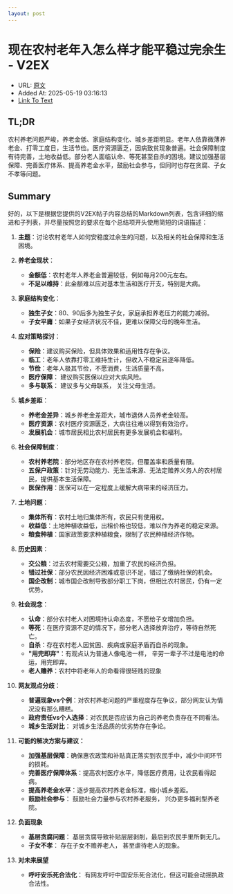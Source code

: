 ```yaml
---
layout: post
---
```

# 现在农村老年入怎么样才能平稳过完余生 - V2EX
- URL: [原文](https://www.v2ex.com/t/1132607)
- Added At: 2025-05-19 03:16:13
- [Link To Text](_posts/2025-05-19-现在农村老年入怎么样才能平稳过完余生---v2ex_raw.md)

## TL;DR
农村养老问题严峻，养老金低、家庭结构变化、城乡差距明显。老年人依靠微薄养老金、打零工度日，生活节俭。医疗资源匮乏，因病致贫现象普遍。社会保障制度有待完善，土地收益低。部分老人面临认命、等死甚至自杀的困境。建议加强基层保障、完善医疗体系、提高养老金水平，鼓励社会参与，但同时也存在贪腐、子女不孝等问题。


## Summary
好的，以下是根据您提供的V2EX帖子内容总结的Markdown列表，包含详细的缩进和子列表，并尽量按照您的要求在每个总结项开头使用简短的词语描述：

1.  **主题**：讨论农村老年人如何安稳度过余生的问题，以及相关的社会保障和生活困境。

2.  **养老金现状**：
    *   **金额低**：农村老年人养老金普遍较低，例如每月200元左右。
    *   **不足以维持**：此金额难以应对基本生活和医疗开支，特别是大病。

3.  **家庭结构变化**：
    *   **独生子女**：80、90后多为独生子女，家庭承担养老压力的能力减弱。
    *   **子女平庸**：如果子女经济状况不佳，更难以保障父母的晚年生活。

4.  **应对策略探讨**：
    *   **保险**：建议购买保险，但具体效果和适用性存在争议。
    *   **临工**：老年人依靠打零工维持生计，但收入不稳定且逐年降低。
    *   **节俭**：老年人极其节俭，不愿消费，生活质量不高。
    *   **医疗保障**： 建议购买医保以应对大病风险。
    *  **多与联系**： 建议多与父母联系， 关注父母生活。

5.  **城乡差距**：
    *   **养老金差异**：城乡养老金差距大，城市退休人员养老金较高。
    *   **医疗资源**：农村医疗资源匮乏，大病往往难以得到有效治疗。
    *   **发展机会**：城市居民相比农村居民有更多发展机会和福利。

6.  **社会保障制度**：
    *   **农村养老院**：部分地区存在农村养老院，但覆盖率和质量有限。
    *   **五保户政策**：针对无劳动能力、无生活来源、无法定赡养义务人的农村居民，提供基本生活保障。
    *   **医保作用**：医保可以在一定程度上缓解大病带来的经济压力。

7.  **土地问题**：
    *   **集体所有**：农村土地归集体所有，农民只有使用权。
    *   **收益低**：土地种植收益低，出租价格也较低，难以作为养老的稳定来源。
    *   **粮食种植**：国家政策要求种植粮食，限制了农民种植经济作物。

8.  **历史因素**：
    *   **交公粮**：过去农村需要交公粮，加重了农民的经济负担。
    *   **错过社保**：部分农民因经济困难或意识不足，错过了缴纳社保的机会。
    *   **国企改制**：城市国企改制导致部分职工下岗，但相比农村居民，仍有一定优势。

9.  **社会观念**：
    *   **认命**：部分农村老人对困境持认命态度，不愿给子女增加负担。
    *   **等死**：在医疗资源不足的情况下，部分老人选择放弃治疗，等待自然死亡。
    *   **自杀**：存在农村老人因贫困、疾病或家庭矛盾而自杀的现象。
    *   **"用完即弃"**：有观点认为普通人像电池一样， 辛劳一辈子不过是电池的命运，用完即弃。
    *   **老人赡养**：农村中将老年人的命看得很轻贱的现象

10. **网友观点分歧**：
    *   **普遍现象vs个例**：对农村养老问题的严重程度存在争议，部分网友认为情况没有那么糟糕。
    *   **政府责任vs个人选择**：对农民是否应该为自己的养老负责存在不同看法。
    *  **城乡生活对比**： 对城乡生活品质的优劣势存在争论。

11. **可能的解决方案与建议：**
    *   **加强基层保障**：确保惠农政策和补贴真正落实到农民手中，减少中间环节的损耗。
    *   **完善医疗保障体系**：提高农村医疗水平，降低医疗费用，让农民看得起病。
    *   **提高养老金水平**：逐步提高农村养老金标准，缩小城乡差距。
    *  **鼓励社会参与**： 鼓励社会力量参与农村养老服务， 兴办更多福利型养老院。

12. **负面现象**
     *  **基层贪腐问题**： 基层贪腐导致补贴层层剥削，最后到农民手里所剩无几。
     *  **子女不孝**： 存在子女不赡养老人， 甚至虐待老人的现象。

13. **对未来展望**
     * **呼吁安乐死合法化**： 有网友呼吁中国安乐死合法化，但这可能会动摇执政合法性。

